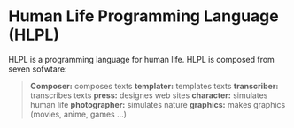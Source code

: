 
# Human Life Programming Language (HLPL)

HLPL is a programming language for human life. HLPL is composed from seven sofwtare:
> **Composer:** composes texts
> **templater:** templates texts 
> **transcriber:** transcribes texts
> **press:** designes web sites 
> **character:** simulates human life 
> **photographer:** simulates nature 
> **graphics:** makes graphics (movies, anime, games ...)
